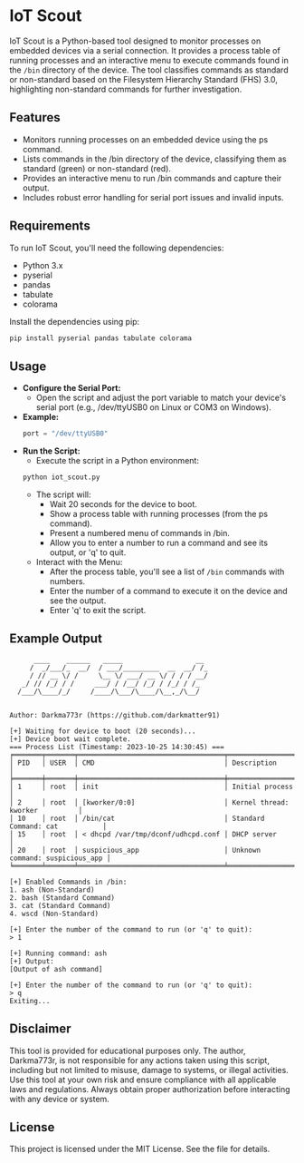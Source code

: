 # IoT Scout

IoT Scout is a Python-based tool designed to monitor processes on embedded devices via a serial connection. It provides a process table of running processes and an interactive menu to execute commands found in the `/bin` directory of the device. The tool classifies commands as standard or non-standard based on the Filesystem Hierarchy Standard (FHS) 3.0, highlighting non-standard commands for further investigation.

## Features
- Monitors running processes on an embedded device using the ps command.
- Lists commands in the /bin directory of the device, classifying them as standard (green) or non-standard (red).
- Provides an interactive menu to run /bin commands and capture their output.
- Includes robust error handling for serial port issues and invalid inputs.

## Requirements

To run IoT Scout, you'll need the following dependencies:

- Python 3.x
- pyserial
- pandas
- tabulate
- colorama

Install the dependencies using pip:
```bash
pip install pyserial pandas tabulate colorama
```

## Usage
- **Configure the Serial Port:**
  - Open the script and adjust the port variable to match your device's serial port (e.g., /dev/ttyUSB0 on Linux or COM3 on Windows).
- **Example:**
  ``` python
  port = "/dev/ttyUSB0"
  ```
- **Run the Script:**
  - Execute the script in a Python environment:
  ``` bash
  python iot_scout.py
  ```
  - The script will:
    - Wait 20 seconds for the device to boot.
    - Show a process table with running processes (from the ps command).
    - Present a numbered menu of commands in /bin.
    - Allow you to enter a number to run a command and see its output, or 'q' to quit.
  - Interact with the Menu:
    - After the process table, you'll see a list of `/bin` commands with numbers.
    - Enter the number of a command to execute it on the device and see the output.
    - Enter 'q' to exit the script.

## Example Output
``` text
      ____    ______   _____                  __ 
     /  _/___/_  __/  / ___/_________  __  __/ /_
     / // __ \/ /     \__ \/ ___/ __ \/ / / / __/
   _/ // /_/ / /     ___/ / /__/ /_/ / /_/ / /_  
  /___/\____/_/     /____/\___/\____/\__,_/\__/ 
                                             

Author: Darkma773r (https://github.com/darkmatter91)

[+] Waiting for device to boot (20 seconds)...
[+] Device boot wait complete.
=== Process List (Timestamp: 2023-10-25 14:30:45) ===
╒═══════╤═══════╤════════════════════════════════════╤═════════════════════════════════╕
│ PID   │ USER  │ CMD                                │ Description                     │
╞═══════╪═══════╪════════════════════════════════════╪═════════════════════════════════╡
│ 1     │ root  │ init                               │ Initial process                 │
│ 2     │ root  │ [kworker/0:0]                      │ Kernel thread: kworker          │
│ 10    │ root  │ /bin/cat                           │ Standard Command: cat           │
│ 15    │ root  │ < dhcpd /var/tmp/dconf/udhcpd.conf │ DHCP server                     │
│ 20    │ root  │ suspicious_app                     │ Unknown command: suspicious_app │
╘═══════╧═══════╧════════════════════════════════════╧═════════════════════════════════╛

[+] Enabled Commands in /bin:
1. ash (Non-Standard)
2. bash (Standard Command)
3. cat (Standard Command)
4. wscd (Non-Standard)

[+] Enter the number of the command to run (or 'q' to quit):
> 1

[+] Running command: ash
[+] Output:
[Output of ash command]

[+] Enter the number of the command to run (or 'q' to quit):
> q
Exiting...
```
## Disclaimer

This tool is provided for educational purposes only. The author, Darkma773r, is not responsible for any actions taken using this script, including but not limited to misuse, damage to systems, or illegal activities. Use this tool at your own risk and ensure compliance with all applicable laws and regulations. Always obtain proper authorization before interacting with any device or system.

## License

This project is licensed under the MIT License. See the  file for details.


